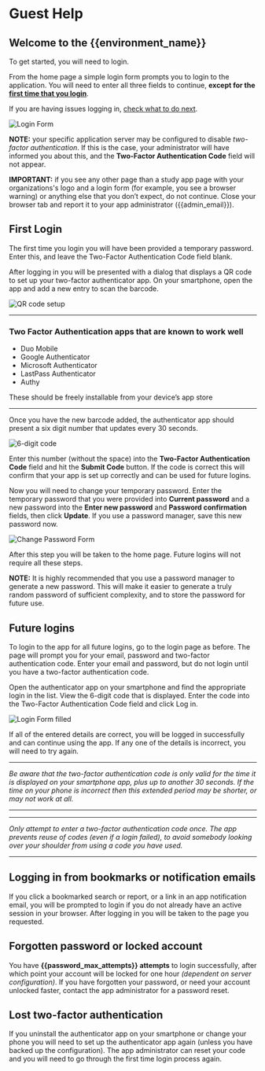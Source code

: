 # Guest Help

## Welcome to the {{environment_name}}

To get started, you will need to login.

From the home page a simple login form prompts you to login to the application. You will need to enter all three fields to continue, **except for the [first time that you login](#first-login)**.

If you are having issues logging in, [check what to do next](login_issues).

![Login Form](images/login-form.png)

**NOTE:** your specific application server may be configured to disable *two-factor authentication*. If this is the case, your administrator will have informed you about this, and the **Two-Factor Authentication Code** field will not appear.

**IMPORTANT:** if you see any other page than a study app page with your organizations's logo and a login form (for example, you see a browser warning) or anything else that you don’t expect, do not continue. Close your browser tab and report it to your app administrator ({{admin_email}}).

## First Login

The first time you login you will have been provided a temporary password. Enter this, and leave the Two-Factor Authentication Code field blank.

After logging in you will be presented with a dialog that displays a QR code to set up your two-factor authenticator app. On your smartphone, open the app and add a new entry to scan the barcode.

![QR code setup](images/qr-code-setup.png)

---

### Two Factor Authentication apps that are known to work well

- Duo Mobile
- Google Authenticator
- Microsoft Authenticator
- LastPass Authenticator
- Authy

These should be freely installable from your device’s app store

---

Once you have the new barcode added, the authenticator app should present a six digit number that updates every 30 seconds.

![6-digit code](images/6-digit-code.png)

Enter this number (without the space) into the **Two-Factor Authentication Code** field and hit the **Submit Code** button. If the code is correct this will confirm that your app is set up correctly and can be used for future logins.

Now you will need to change your temporary password. Enter the temporary password that you were provided into **Current password** and a new password into the **Enter new password** and **Password confirmation** fields, then click **Update**. If you use a password manager, save this new password now.

![Change Password Form](images/change-password-form.png)

After this step you will be taken to the home page. Future logins will not require all these steps.

**NOTE:** It is highly recommended that you use a password manager to generate a new password. This will make it easier to generate a truly random password of sufficient complexity, and to store the password for future use.

## Future logins

To login to the app for all future logins, go to the login page as before. The page will prompt you for your email, password and two-factor authentication code. Enter your email and password, but do not login until you have a two-factor authentication code.

Open the authenticator app on your smartphone and find the appropriate login in the list. View the 6-digit code that is displayed. Enter the code into the Two-Factor Authentication Code field and click Log in.

![Login Form filled](images/login-form-with-2fa-code.png)

If all of the entered details are correct, you will be logged in successfully and can continue using the app. If any one of the details is incorrect, you will need to try again.

---

*Be aware that the two-factor authentication code is only valid for the time it is displayed on your smartphone app, plus up to another 30 seconds. If the time on your phone is incorrect then this extended period may be shorter, or may not work at all.*

---

---

*Only attempt to enter a two-factor authentication code once. The app prevents reuse of codes (even if a login failed), to avoid somebody looking over your shoulder from using a code you have used.*

---

## Logging in from bookmarks or notification emails

If you click a bookmarked search or report, or a link in an app notification email, you will be prompted to login if you do not already have an active session in your browser. After logging in you will be taken to the page you requested.

## Forgotten password or locked account

You have **{{password_max_attempts}} attempts** to login successfully, after which point your account will be locked for one hour *(dependent on server configuration)*. If you have forgotten your password, or need your account unlocked faster, contact the app administrator for a password reset.

## Lost two-factor authentication

If you uninstall the authenticator app on your smartphone or change your phone you will need to set up the authenticator app again (unless you have backed up the configuration). The app administrator can reset your code and you will need to go through the first time login process again.

